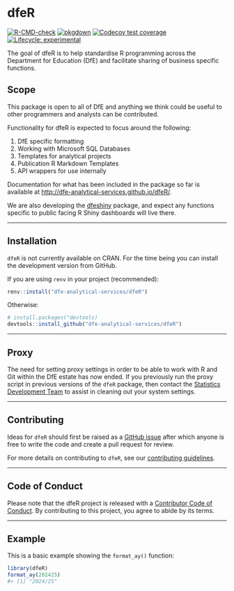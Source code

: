 
<!-- README.md is generated from README.Rmd. Please edit that file -->

# dfeR

<!-- badges: start -->

[![R-CMD-check](https://github.com/dfe-analytical-services/dfeR/actions/workflows/R-CMD-check.yaml/badge.svg)](https://github.com/dfe-analytical-services/dfeR/actions/workflows/R-CMD-check.yaml)
[![pkgdown](https://github.com/dfe-analytical-services/dfeR/actions/workflows/pkgdown.yaml/badge.svg)](https://github.com/dfe-analytical-services/dfeR/actions/workflows/pkgdown.yaml)
[![Codecov test
coverage](https://codecov.io/gh/dfe-analytical-services/dfeR/branch/main/graph/badge.svg)](https://app.codecov.io/gh/dfe-analytical-services/dfeR?branch=main)
[![Lifecycle:
experimental](https://img.shields.io/badge/lifecycle-experimental-orange.svg)](https://lifecycle.r-lib.org/articles/stages.html#experimental)
<!-- badges: end -->

The goal of dfeR is to help standardise R programming across the
Department for Education (DfE) and facilitate sharing of business
specific functions.

## Scope

This package is open to all of DfE and anything we think could be useful
to other programmers and analysts can be contributed.

Functionality for dfeR is expected to focus around the following:

1.  DfE specific formatting
2.  Working with Microsoft SQL Databases
3.  Templates for analytical projects
4.  Publication R Markdown Templates
5.  API wrappers for use internally

Documentation for what has been included in the package so far is
available at <http://dfe-analytical-services.github.io/dfeR/>.

We are also developing the
[dfeshiny](https://github.com/dfe-analytical-services/dfeshiny) package,
and expect any functions specific to public facing R Shiny dashboards
will live there.

------------------------------------------------------------------------

## Installation

`dfeR` is not currently available on CRAN. For the time being you can
install the development version from GitHub.

If you are using `renv` in your project (recommended):

``` r
renv::install("dfe-analytical-services/dfeR")
```

Otherwise:

``` r
# install.packages("devtools)
devtools::install_github("dfe-analytical-services/dfeR")
```

------------------------------------------------------------------------

## Proxy

The need for setting proxy settings in order to be able to work with R
and Git within the DfE estate has now ended. If you previously run the
proxy script in previous versions of the `dfeR` package, then contact
the [Statistics Development
Team](statistics.development@education.gov.uk) to assist in cleaning out
your system settings.

------------------------------------------------------------------------

## Contributing

Ideas for `dfeR` should first be raised as a [GitHub
issue](https://github.com/dfe-analytical-services/dfeR) after which
anyone is free to write the code and create a pull request for review.

For more details on contributing to `dfeR`, see our [contributing
guidelines](https://github.com/dfe-analytical-services/dfeR/blob/main/.github/CONTRIBUTING.md).

------------------------------------------------------------------------

## Code of Conduct

Please note that the dfeR project is released with a [Contributor Code
of
Conduct](https://dfe-analytical-services.github.io/dfeR/CODE_OF_CONDUCT.html).
By contributing to this project, you agree to abide by its terms.

------------------------------------------------------------------------

## Example

This is a basic example showing the `format_ay()` function:

``` r
library(dfeR)
format_ay(202425)
#> [1] "2024/25"
```
